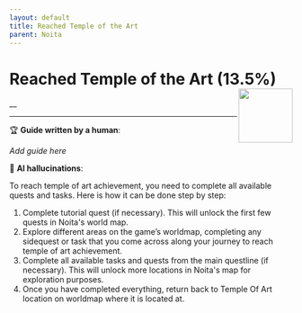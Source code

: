 ```yaml
---
layout: default
title: Reached Temple of the Art
parent: Noita
---
```


# Reached Temple of the Art (13.5%) <img align="right" src="https://cdn.cloudflare.steamstatic.com/steamcommunity/public/images/apps/881100/326dc54c8eb0c61eb48d48bda09bd3fe5c7f3521.jpg" width="96" height="96">

__

***

:trophy: **Guide written by a human**:

_Add guide here_

:robot: **AI hallucinations**:

To reach temple of art achievement, you need to complete all available quests and tasks. Here is how it can be done step by step: 
1) Complete tutorial quest (if necessary). This will unlock the first few quests in Noita's world map.  
2) Explore different areas on the game’s worldmap, completing any sidequest or task that you come across along your journey to reach temple of art achievement. 
3) Complete all available tasks and quests from the main questline (if necessary). This will unlock more locations in Noita's map for exploration purposes.  
4) Once you have completed everything, return back to Temple Of Art location on worldmap where it is located at.
